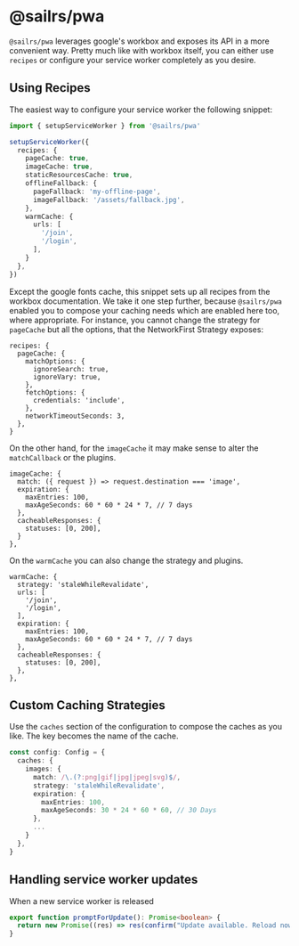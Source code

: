 @sailrs/pwa
===========

`@sailrs/pwa` leverages google's workbox and exposes its API in a more
convenient way. Pretty much like with workbox itself, you can either use
`recipes` or configure your service worker completely as you desire.

## Using Recipes

The easiest way to configure your service worker the following snippet:

```typescript
import { setupServiceWorker } from '@sailrs/pwa'

setupServiceWorker({
  recipes: {
    pageCache: true,
    imageCache: true,
    staticResourcesCache: true,
    offlineFallback: {
      pageFallback: 'my-offline-page',
      imageFallback: '/assets/fallback.jpg',
    },
    warmCache: {
      urls: [
        '/join',
        '/login',
      ],
    }
  },
})
```

Except the google fonts cache, this snippet sets up all recipes from the
workbox documentation. We take it one step further,  because `@sailrs/pwa`
enabled you to compose your caching needs which are enabled here too, where
appropriate. For instance, you cannot change the strategy for `pageCache` but
all the options, that the NetworkFirst Strategy exposes:

```
recipes: {
  pageCache: {
    matchOptions: {
      ignoreSearch: true,
      ignoreVary: true,
    },
    fetchOptions: {
      credentials: 'include',
    },
    networkTimeoutSeconds: 3,
  },
}
```

On the other hand, for the `imageCache` it may make sense to alter the
`matchCallback` or the plugins.

```
imageCache: {
  match: ({ request }) => request.destination === 'image',
  expiration: {
    maxEntries: 100,
    maxAgeSeconds: 60 * 60 * 24 * 7, // 7 days
  },
  cacheableResponses: {
    statuses: [0, 200],
  }
},
```

On the `warmCache` you can also change the strategy and plugins.

```
warmCache: {
  strategy: 'staleWhileRevalidate',
  urls: [
    '/join',
    '/login',
  ],
  expiration: {
    maxEntries: 100,
    maxAgeSeconds: 60 * 60 * 24 * 7, // 7 days
  },
  cacheableResponses: {
    statuses: [0, 200],
  },
},
```

## Custom Caching Strategies

Use the `caches` section of the configuration to compose the caches as you like.
The key becomes the name of the cache.

```typescript
const config: Config = {
  caches: {
    images: {
      match: /\.(?:png|gif|jpg|jpeg|svg)$/,
      strategy: 'staleWhileRevalidate',
      expiration: {
        maxEntries: 100,
        maxAgeSeconds: 30 * 24 * 60 * 60, // 30 Days
      },
      ...
    }
  },
}
```

## Handling service worker updates

When a new service worker is released

```typescript
export function promptForUpdate(): Promise<boolean> {
  return new Promise((res) => res(confirm("Update available. Reload now?")));
}
```
